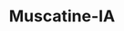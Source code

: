 ---
title: Muscatine-IA
slug: muscatine-ia
f_state:
- cms/state/iowa.md
f_locations:
- cms/payday-loan/advance-america-1750.md
- cms/payday-loan/advance-america-1752.md
- cms/payday-loan/check-into-cash-11907.md
- cms/payday-loan/check-into-cash-11921.md
- cms/payday-loan/check-into-cash-of-iowa-13359.md
- cms/payday-loan/fast-cash-17587.md
- cms/payday-loan/fast-cash-express-tax-place-17706.md
updated-on: '2024-05-30T13:41:28.615Z'
created-on: '2024-05-30T13:41:28.615Z'
published-on: '2024-05-30T13:54:32.469Z'
f_city: Muscatine
layout: '[city].html'
tags: city
---